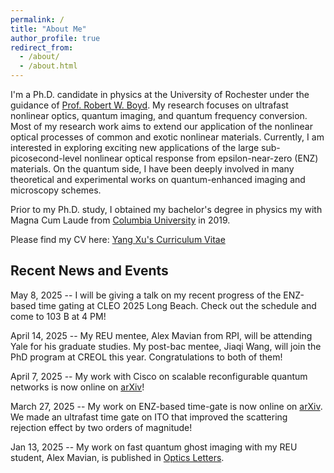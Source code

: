 ```yaml
---
permalink: /
title: "About Me"
author_profile: true
redirect_from: 
  - /about/
  - /about.html
---
```


I'm a Ph.D. candidate in physics at the University of Rochester under the guidance of [Prof. Robert W. Boyd](https://www.hajim.rochester.edu/optics/people/faculty/boyd_robert/index.html). My research focuses on ultrafast nonlinear optics, quantum imaging, and quantum frequency conversion. Most of my research work aims to extend our application of the nonlinear optical processes of common and exotic nonlinear materials. Currently, I am interested in exploring exciting new applications of the large sub-picosecond-level nonlinear optical response from epsilon-near-zero (ENZ) materials. On the quantum side, I have been deeply involved in many theoretical and experimental works on quantum-enhanced imaging and microscopy schemes. 

Prior to my Ph.D. study, I obtained my bachelor's degree in physics my with Magna Cum Laude from [Columbia University](https://www.columbia.edu/) in 2019. 

Please find my CV here: [Yang Xu's Curriculum Vitae](https://yang-xu-optics.github.io/files/Yang_Xu_CV.pdf)

Recent News and Events
------
May 8, 2025 -- I will be giving a talk on my recent progress of the ENZ-based time gating at CLEO 2025 Long Beach. Check out the schedule and come to 103 B at 4 PM! 

April 14, 2025 -- My REU mentee, Alex Mavian from RPI, will be attending Yale for his graduate studies. My post-bac mentee, Jiaqi Wang, will join the PhD program at CREOL this year. Congratulations to both of them!

April 7, 2025 -- My work with Cisco on scalable reconfigurable quantum networks is now online on [arXiv](https://arxiv.org/abs/2504.05567)!

March 27, 2025 -- My work on ENZ-based time-gate is now online on [arXiv](https://arxiv.org/abs/2503.21113). We made an ultrafast time gate on ITO that improved the scattering rejection effect by two orders of magnitude!

Jan 13, 2025 -- My work on fast quantum ghost imaging with my REU student, Alex Mavian, is published in [Optics Letters](https://opg.optica.org/ol/fulltext.cfm?uri=ol-50-2-594&id=566940). 

